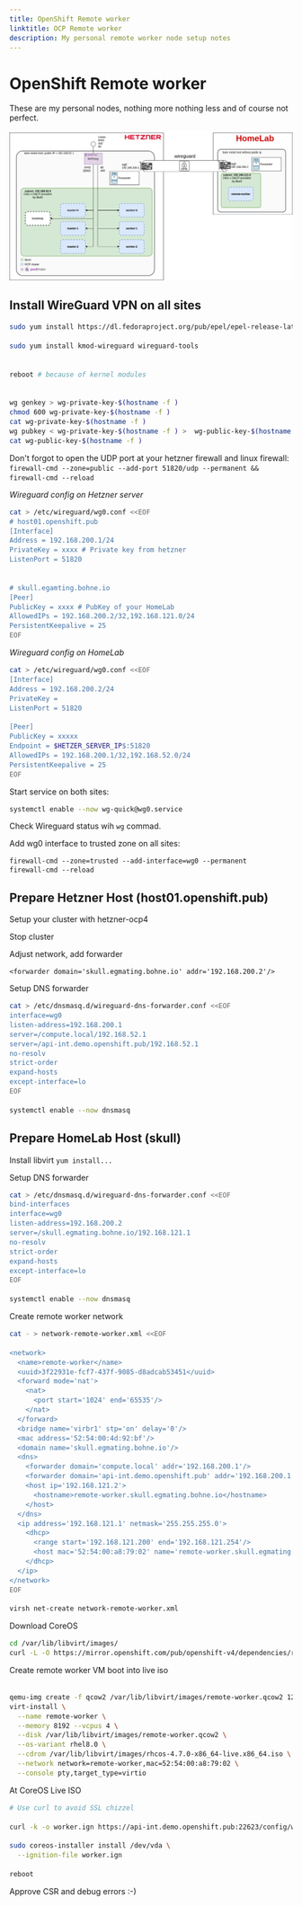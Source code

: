 ```yaml
---
title: OpenShift Remote worker
linktitle: OCP Remote worker
description: My personal remote worker node setup notes
---
```


# OpenShift Remote worker

These are my personal nodes, nothing more nothing less and of course not perfect.

![Architecure](remote-worker/architecture.draw.io.png)

## Install WireGuard VPN on all sites

```bash
sudo yum install https://dl.fedoraproject.org/pub/epel/epel-release-latest-8.noarch.rpm https://www.elrepo.org/elrepo-release-8.el8.elrepo.noarch.rpm

sudo yum install kmod-wireguard wireguard-tools


reboot # because of kernel modules


wg genkey > wg-private-key-$(hostname -f )
chmod 600 wg-private-key-$(hostname -f )
cat wg-private-key-$(hostname -f )
wg pubkey < wg-private-key-$(hostname -f ) >  wg-public-key-$(hostname -f )
cat wg-public-key-$(hostname -f )

```

Don't forgot to open the UDP port at your hetzner firewall and linux firewall:
`firewall-cmd --zone=public --add-port 51820/udp --permanent && firewall-cmd --reload`

*Wireguard config on Hetzner server*
```bash
cat > /etc/wireguard/wg0.conf <<EOF
# host01.openshift.pub
[Interface]
Address = 192.168.200.1/24
PrivateKey = xxxx # Private key from hetzner
ListenPort = 51820


# skull.egamting.bohne.io
[Peer]
PublicKey = xxxx # PubKey of your HomeLab
AllowedIPs = 192.168.200.2/32,192.168.121.0/24
PersistentKeepalive = 25
EOF
```

*Wireguard config on HomeLab*

```bash
cat > /etc/wireguard/wg0.conf <<EOF
[Interface]
Address = 192.168.200.2/24
PrivateKey =
ListenPort = 51820

[Peer]
PublicKey = xxxxx
Endpoint = $HETZER_SERVER_IP$:51820
AllowedIPs = 192.168.200.1/32,192.168.52.0/24
PersistentKeepalive = 25
EOF
```

Start service on both sites:
```bash
systemctl enable --now wg-quick@wg0.service
```

Check Wireguard status wih `wg` commad.

Add wg0 interface to trusted zone on all sites:
```
firewall-cmd --zone=trusted --add-interface=wg0 --permanent
firewall-cmd --reload
```

## Prepare Hetzner Host (host01.openshift.pub)

Setup your cluster with hetzner-ocp4

Stop cluster

Adjust network, add forwarder
```
<forwarder domain='skull.egmating.bohne.io' addr='192.168.200.2'/>
```

Setup DNS forwarder

```bash
cat > /etc/dnsmasq.d/wireguard-dns-forwarder.conf <<EOF
interface=wg0
listen-address=192.168.200.1
server=/compute.local/192.168.52.1
server=/api-int.demo.openshift.pub/192.168.52.1
no-resolv
strict-order
expand-hosts
except-interface=lo
EOF

systemctl enable --now dnsmasq

```


## Prepare HomeLab Host (skull)

Install libvirt
`yum install...`

Setup DNS forwarder
```bash
cat > /etc/dnsmasq.d/wireguard-dns-forwarder.conf <<EOF
bind-interfaces
interface=wg0
listen-address=192.168.200.2
server=/skull.egmating.bohne.io/192.168.121.1
no-resolv
strict-order
expand-hosts
except-interface=lo
EOF

systemctl enable --now dnsmasq

```

Create remote worker network

```bash
cat - > network-remote-worker.xml <<EOF

<network>
  <name>remote-worker</name>
  <uuid>3f22931e-fcf7-437f-9085-d8adcab53451</uuid>
  <forward mode='nat'>
    <nat>
      <port start='1024' end='65535'/>
    </nat>
  </forward>
  <bridge name='virbr1' stp='on' delay='0'/>
  <mac address='52:54:00:4d:92:bf'/>
  <domain name='skull.egmating.bohne.io'/>
  <dns>
    <forwarder domain='compute.local' addr='192.168.200.1'/>
    <forwarder domain='api-int.demo.openshift.pub' addr='192.168.200.1'/>
    <host ip='192.168.121.2'>
      <hostname>remote-worker.skull.egmating.bohne.io</hostname>
    </host>
  </dns>
  <ip address='192.168.121.1' netmask='255.255.255.0'>
    <dhcp>
      <range start='192.168.121.200' end='192.168.121.254'/>
      <host mac='52:54:00:a8:79:02' name='remote-worker.skull.egmating.bohne.io' ip='192.168.121.2'/>
    </dhcp>
  </ip>
</network>
EOF

virsh net-create network-remote-worker.xml
```

Download CoreOS
```bash
cd /var/lib/libvirt/images/
curl -L -O https://mirror.openshift.com/pub/openshift-v4/dependencies/rhcos/4.7/latest/rhcos-4.7.0-x86_64-live.x86_64.iso
```


Create remote worker VM boot into live iso

```bash

qemu-img create -f qcow2 /var/lib/libvirt/images/remote-worker.qcow2 120G
virt-install \
  --name remote-worker \
  --memory 8192 --vcpus 4 \
  --disk /var/lib/libvirt/images/remote-worker.qcow2 \
  --os-variant rhel8.0 \
  --cdrom /var/lib/libvirt/images/rhcos-4.7.0-x86_64-live.x86_64.iso \
  --network network=remote-worker,mac=52:54:00:a8:79:02 \
  --console pty,target_type=virtio

```

At CoreOS Live ISO
```bash
# Use curl to avoid SSL chizzel

curl -k -o worker.ign https://api-int.demo.openshift.pub:22623/config/worker

sudo coreos-installer install /dev/vda \
  --ignition-file worker.ign

reboot

```


Approve CSR and debug errors :-)
